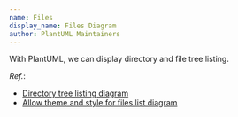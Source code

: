 ```yaml
---
name: Files
display_name: Files Diagram
author: PlantUML Maintainers
---
```


With PlantUML, we can display directory and file tree listing.

_Ref._:
- [Directory tree listing diagram](https://github.com/plantuml/plantuml/issues/1448)
- [Allow theme and style for files list diagram](https://github.com/plantuml/plantuml/issues/1946)

